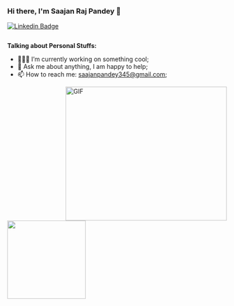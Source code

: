 ### Hi there, I'm Saajan Raj Pandey 👋

[![Linkedin Badge](https://img.shields.io/badge/-LinkedIn-0e76a8?style=flat-square&logo=Linkedin&logoColor=white)](www.linkedin.com/in/saajanrajpandey)

<img src="https://komarev.com/ghpvc/?username=saajanpandey&style=flat-square&color=blue" alt=""/>

**Talking about Personal Stuffs:**

- 👨🏻‍💻 I’m currently working on something cool;
- 💬 Ask me about anything, I am happy to help;
- 📫 How to reach me: saajanpandey345@gmail.com;

<img align="right" alt="GIF" src="https://github.com/Gapur/Gapur/blob/master/coding.gif?raw=true" width="370" height ="308"/>



<img height="180em" src="https://github-readme-stats.vercel.app/api?username=saajanpandey&show_icons=true&hide_border=true&&count_private=true&include_all_commits=true" />
